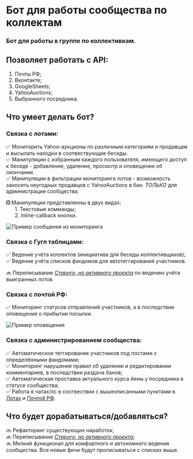 # Бот для работы сообщества по коллектам

### Бот для работы в группе по коллективкам.

## Позволяет работать с API:
1. Почты РФ;
2. Вконтакте;
3. GoogleSheets;
4. YahooAuctions;
5. Выбранного посредника.

## Что умеет делать бот?

### Связка с лотами:

✅ Мониторить Yahoo-аукционы по различным категориям и продавцам и высылать находки в соотвествующие беседы.  
✅ Манипуляции с избранным каждого пользователя, имеющего доступ к беседе - добавление, удаление, просмотр и оповещение об окончании.  
✅ Манипуляции в фильтрации мониторинга лотов - возможность заносить неугодных продавцов с YahooAuctions в бан. *ТОЛЬКО* для администрации сообщества.

❎ Манипуляции представленны в двух видах:  
&nbsp;&nbsp;&nbsp;&nbsp;&nbsp;&nbsp;1. Текстовые комманды;  
&nbsp;&nbsp;&nbsp;&nbsp;&nbsp;&nbsp;2. Inline-callback кнопки.  

![Пример сообщения из мониторинга](https://sun9-34.userapi.com/impg/ibZgfGpRtFl-dvB6k9G5RUxGjbUv8fGlYKlBfg/Ek3Hu-XmKR0.jpg?size=493x636&quality=95&sign=6b7dd6080c8e691ee28e75a26f32e8c7&type=album "Пример сообщения из мониторинга")

### Связка с Гугл таблицами:

✅ Ведение учёта коллектов (инициатива для беседы коллективщиков);  
✅ Ведение учёта списков фандомов для автотеггирования участников.

🔜 Переписывание *[Старого, но активного проекта](https://github.com/femperox/CollectBot)* по ведению учёта выигранных лотов

### Связка с почтой РФ:

✅ Мониторинг статусов отправлений участников, а в последствии оповещение о прибытии посылки.

![Пример оповещения](https://sun9-67.userapi.com/impg/4kOrsDst5NUVzE0LKkaByBWSiV0uAboGZ0swig/4_ngxWPME4s.jpg?size=473x523&quality=95&sign=21e1829aefd91c7416038e71c9696001&type=album "Пример оповещения")

### Связка с администрированием сообщества:

✅ Автоматическое теггирование участников под постами с определёнными фандомами;  
✅ Мониторинг нарушения правил об удалении и редактировании комментариев, в последствии раздача банов;  
✅ Автоматическая проставка актуального курса йены у посредника в статусе сообщества;  
✅ Работа в чатах/лс в соотвествии с вышеописанными пунктами в [Лотах](#связка-с-лотами:) и [Почтой РФ](#связка-с-почтой-рф:).


## Что будет дорабатываться/добавляться?

🔜 Рефакторинг существующих наработок;  
🔜 Переписывание *[Старого, но активного проекта](https://github.com/femperox/CollectBot)*;  
🔜 Мелкий функционал для комфортного и автономного ведения сообщества. Все новые фичи будут прописываться с списках выше.


